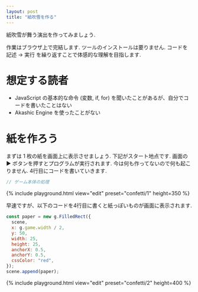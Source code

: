 ```yaml
---
layout: post
title: "紙吹雪を作る"
---
```


紙吹雪が舞う演出を作ってみましょう.

作業はブラウザ上で完結します. ツールのインストールは要りません.
コードを記述 → 実行 を繰り返すことで体感的な理解を目指します.

# 想定する読者

- JavaScript の基本的な命令 (変数, if, for) を聞いたことがあるが、自分でコードを書いたことはない
- Akashic Engine を使ったことがない

# 紙を作ろう

まずは 1 枚の紙を画面上に表示させましょう.
下記がスタート地点です. 画面の ▶️ ボタンを押すとプログラムが実行されます.
今は何も作ってないので何も起こりません. 4行目にコードを書いていきます.

```javascript
// ゲーム本体の処理
```

{% include playground.html view="edit" preset="confetti/1" height=350 %}

早速ですが、以下のコードを4行目に書くと紙っぽいものが画面に表示されます.

```javascript
const paper = new g.FilledRect({
  scene,
  x: g.game.width / 2,
  y: 50,
  width: 25,
  height: 25,
  anchorX: 0.5,
  anchorY: 0.5,
  cssColor: "red",
});
scene.append(paper);
```

{% include playground.html view="edit" preset="confetti/2" height=400 %}
